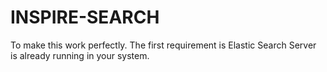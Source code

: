 # INSPIRE-SEARCH

To make this work perfectly. The first requirement is Elastic Search Server is already running in your system.
